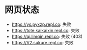 # 网页状态
- https://ys.pyxzp.repl.co: 失败
- https://tote.kaikaixin.repl.co: 失败
- https://qi.limqin.repl.co: 失败 (403)
- https://V2.sukure.repl.co: 失败
